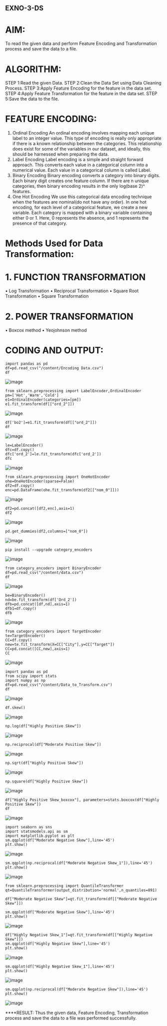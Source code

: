 ## EXNO-3-DS

# AIM:
To read the given data and perform Feature Encoding and Transformation process and save the data to a file.

# ALGORITHM:
STEP 1:Read the given Data.
STEP 2:Clean the Data Set using Data Cleaning Process.
STEP 3:Apply Feature Encoding for the feature in the data set.
STEP 4:Apply Feature Transformation for the feature in the data set.
STEP 5:Save the data to the file.

# FEATURE ENCODING:
1. Ordinal Encoding
An ordinal encoding involves mapping each unique label to an integer value. This type of encoding is really only appropriate if there is a known relationship between the categories. This relationship does exist for some of the variables in our dataset, and ideally, this should be harnessed when preparing the data.
2. Label Encoding
Label encoding is a simple and straight forward approach. This converts each value in a categorical column into a numerical value. Each value in a categorical column is called Label.
3. Binary Encoding
Binary encoding converts a category into binary digits. Each binary digit creates one feature column. If there are n unique categories, then binary encoding results in the only log(base 2)ⁿ features.
4. One Hot Encoding
We use this categorical data encoding technique when the features are nominal(do not have any order). In one hot encoding, for each level of a categorical feature, we create a new variable. Each category is mapped with a binary variable containing either 0 or 1. Here, 0 represents the absence, and 1 represents the presence of that category.

# Methods Used for Data Transformation:
  # 1. FUNCTION TRANSFORMATION
• Log Transformation
• Reciprocal Transformation
• Square Root Transformation
• Square Transformation
  # 2. POWER TRANSFORMATION
• Boxcox method
• Yeojohnson method

# CODING AND OUTPUT:
```
import pandas as pd
df=pd.read_csv("/content/Encoding Data.csv")
df
```
![image](https://github.com/user-attachments/assets/bc6129e0-b308-472c-a1f4-969409562c51)
```
from sklearn.preprocessing import LabelEncoder,OrdinalEncoder
pm=['Hot','Warm','Cold']
e1=OrdinalEncoder(categories=[pm])
e1.fit_transform(df[["ord_2"]])
```
![image](https://github.com/user-attachments/assets/973d5a60-32dd-4f34-9f9e-68783a458ce4)
```
df['bo2']=e1.fit_transform(df[["ord_2"]])
df
```
![image](https://github.com/user-attachments/assets/b439f19f-d939-4982-9bc7-42e17b1ca69a)
```
le=LabelEncoder()
dfc=df.copy()
dfc['ord_2']=le.fit_transform(dfc['ord_2'])
dfc
```
![image](https://github.com/user-attachments/assets/3c7e7c85-48f0-4ae4-a914-07fe962b0b02)
```
from sklearn.preprocessing import OneHotEncoder
ohe=OneHotEncoder(sparse=False)
df2=df.copy()
enc=pd.DataFrame(ohe.fit_transform(df2[["nom_0"]]))
```
![image](https://github.com/user-attachments/assets/00c0ddc1-96f8-4da2-9d74-236e3348e7b2)
```
df2=pd.concat([df2,enc],axis=1)
df2
```
![image](https://github.com/user-attachments/assets/09b3c25b-51d0-4ac1-be38-d09db2da0083)

```
pd.get_dummies(df2,columns=["nom_0"])
```
![image](https://github.com/user-attachments/assets/05238fa9-acee-45b5-a17f-c4c1bd3ef5ba)
```
pip install --upgrade category_encoders
```
![image](https://github.com/user-attachments/assets/61a1cf9a-ffb8-4f1b-8edd-1bc13b5c9ba0)
```
from category_encoders import BinaryEncoder
df=pd.read_csv("/content/data.csv")
df
```
![image](https://github.com/user-attachments/assets/5f9667c1-a6f5-4254-b0b6-d535615958f9)
```
be=BinaryEncoder()
nd=be.fit_transform(df['Ord_2'])
dfb=pd.concat([df,nd],axis=1)
dfb1=df.copy()
dfb
```
![image](https://github.com/user-attachments/assets/c341af39-dad1-4e13-9182-c37a86dff91c)
```
from category_encoders import TargetEncoder
te=TargetEncoder()
CC=df.copy()
new=te.fit_transform(X=CC["City"],y=CC["Target"])
CC=pd.concat([CC,new],axis=1)
CC
```
![image](https://github.com/user-attachments/assets/5c454912-e3f0-4d2b-9b8c-cfb561247efb)
```
import pandas as pd
from scipy import stats
import numpy as np
df=pd.read_csv("/content/Data_to_Transform.csv")
df
```
![image](https://github.com/user-attachments/assets/3c4a66c0-0a3a-4abb-9f84-f76f360296e2)
```
df.skew()
```
![image](https://github.com/user-attachments/assets/b7aa25da-48ed-4074-836b-f5eeed09c7d3)
```
np.log(df["Highly Positive Skew"])
```
![image](https://github.com/user-attachments/assets/eb2e03cc-73dd-4968-a9e5-aa8faff0a3ff)
```
np.reciprocal(df["Moderate Positive Skew"])
```
![image](https://github.com/user-attachments/assets/2a4a91a9-1d1d-4704-ab2f-9bab4800cdd2)
```
np.sqrt(df["Highly Positive Skew"])
```
![image](https://github.com/user-attachments/assets/c3e24e02-198e-4dd2-afea-ca5d4772f110)
```
np.square(df["Highly Positive Skew"])
```

![image](https://github.com/user-attachments/assets/6828ff62-d637-481a-97b3-d195059619b5)

```
df["Highly Positive Skew_boxcox"], parameters=stats.boxcox(df["Highly Positive Skew"])
df
```
![image](https://github.com/user-attachments/assets/5f7d5d8a-8c92-4588-b1a6-e47348b12cb6)
```
import seaborn as sns
import statsmodels.api as sm
import matplotlib.pyplot as plt
sm.qqplot(df["Moderate Negative Skew"],line='45')
plt.show()
```
![image](https://github.com/user-attachments/assets/78879acc-99dc-45b7-863c-d8b150eb3857)
```
sm.qqplot(np.reciprocal(df["Moderate Negative Skew_1"]),line='45')
plt.show()
```
![image](https://github.com/user-attachments/assets/eb2885b0-cfc9-46da-b510-27513cda9128)
```
from sklearn.preprocessing import QuantileTransformer
qt=QuantileTransformer(output_distribution='normal',n_quantiles=891)

df["Moderate Negative Skew"]=qt.fit_transform(df[["Moderate Negative Skew"]])

sm.qqplot(df["Moderate Negative Skew"],line='45')
plt.show()
```
![image](https://github.com/user-attachments/assets/15a7f058-bf0a-4dd2-9971-7eb4eb8e5588)
```
df["Highly Negative Skew_1"]=qt.fit_transform(df[["Highly Negative Skew"]])
sm.qqplot(df["Highly Negative Skew"],line='45')
plt.show()
```
![image](https://github.com/user-attachments/assets/c7b49d6d-202e-4c06-bab2-b311d96515f7)
```
sm.qqplot(df["Highly Negative Skew_1"],line='45')
plt.show()
```
![image](https://github.com/user-attachments/assets/c6e848d0-8682-4f5c-a709-2eaac4e4b3b6)
```
sm.qqplot(np.reciprocal(df["Moderate Negative Skew"]),line='45')
plt.show()
```
![image](https://github.com/user-attachments/assets/b063737d-d78d-448c-a2e3-3056df2720a4)

****RESULT:
      Thus the given data, Feature Encoding, Transformation process and save the data to a file was performed successfully.
       
